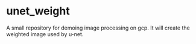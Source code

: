 # unet_weight
A small repository for demoing image processing on gcp. It will create the weighted image used by u-net.
